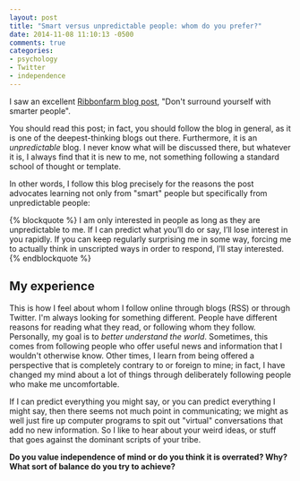 ```yaml
---
layout: post
title: "Smart versus unpredictable people: whom do you prefer?"
date: 2014-11-08 11:10:13 -0500
comments: true
categories:
- psychology
- Twitter
- independence
---
```

I saw an excellent [Ribbonfarm blog post](http://www.ribbonfarm.com/2014/11/05/dont-surround-yourself-with-smarter-people/), "Don't surround yourself with smarter people".

You should read this post; in fact, you should follow the blog in general, as it is one of the deepest-thinking blogs out there. Furthermore, it is an *unpredictable* blog. I never know what will be discussed there, but whatever it is, I always find that it is new to me, not something following a standard school of thought or template.

In other words, I follow this blog precisely for the reasons the post advocates learning not only from "smart" people but specifically from unpredictable people:

{% blockquote %}
I am only interested in people as long as they are unpredictable to me. If I can predict what you’ll do or say, I’ll lose interest in you rapidly. If you can keep regularly surprising me in some way, forcing me to actually think in unscripted ways in order to respond, I’ll stay interested.
{% endblockquote %}

## My experience

This is how I feel about whom I follow online through blogs (RSS) or through Twitter. I'm always looking for something different. People have different reasons for reading what they read, or following whom they follow. Personally, my goal is to *better understand the world*. Sometimes, this comes from following people who offer useful news and information that I wouldn't otherwise know. Other times, I learn from being offered a perspective that is completely contrary to or foreign to mine; in fact, I have changed my mind about a lot of things through deliberately following people who make me uncomfortable.

If I can predict everything you might say, or you can predict everything I might say, then there seems not much point in communicating; we might as well just fire up computer programs to spit out "virtual" conversations that add no new information. So I like to hear about your weird ideas, or stuff that goes against the dominant scripts of your tribe.

**Do you value independence of mind or do you think it is overrated? Why? What sort of balance do you try to achieve?**
